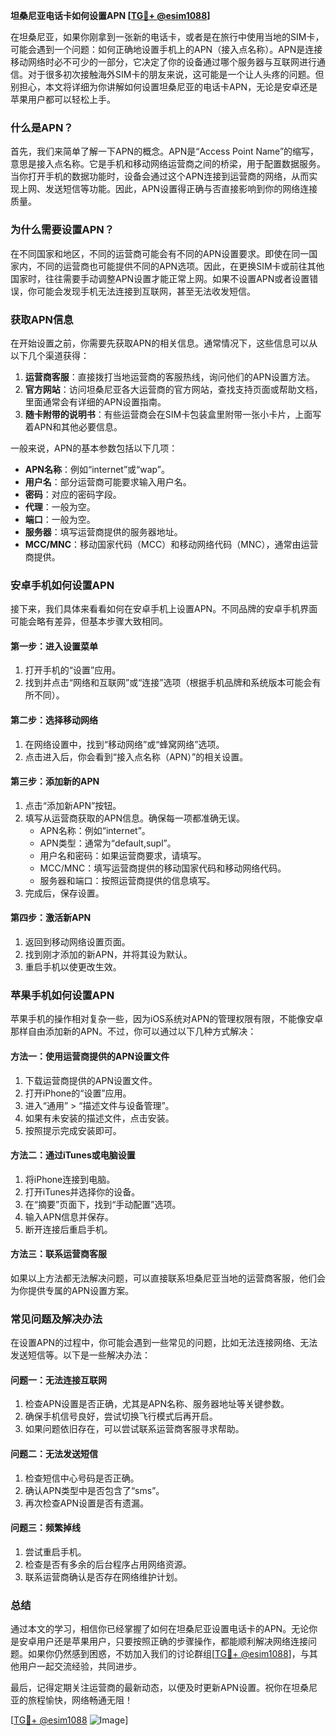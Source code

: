 **坦桑尼亚电话卡如何设置APN [[TG💪+ @esim1088](https://t.me/s/esim1088)]**

在坦桑尼亚，如果你刚拿到一张新的电话卡，或者是在旅行中使用当地的SIM卡，可能会遇到一个问题：如何正确地设置手机上的APN（接入点名称）。APN是连接移动网络时必不可少的一部分，它决定了你的设备通过哪个服务器与互联网进行通信。对于很多初次接触海外SIM卡的朋友来说，这可能是一个让人头疼的问题。但别担心，本文将详细为你讲解如何设置坦桑尼亚的电话卡APN，无论是安卓还是苹果用户都可以轻松上手。

### **什么是APN？**
首先，我们来简单了解一下APN的概念。APN是“Access Point Name”的缩写，意思是接入点名称。它是手机和移动网络运营商之间的桥梁，用于配置数据服务。当你打开手机的数据功能时，设备会通过这个APN连接到运营商的网络，从而实现上网、发送短信等功能。因此，APN设置得正确与否直接影响到你的网络连接质量。

### **为什么需要设置APN？**
在不同国家和地区，不同的运营商可能会有不同的APN设置要求。即使在同一国家内，不同的运营商也可能提供不同的APN选项。因此，在更换SIM卡或前往其他国家时，往往需要手动调整APN设置才能正常上网。如果不设置APN或者设置错误，你可能会发现手机无法连接到互联网，甚至无法收发短信。

### **获取APN信息**
在开始设置之前，你需要先获取APN的相关信息。通常情况下，这些信息可以从以下几个渠道获得：
1. **运营商客服**：直接拨打当地运营商的客服热线，询问他们的APN设置方法。
2. **官方网站**：访问坦桑尼亚各大运营商的官方网站，查找支持页面或帮助文档，里面通常会有详细的APN设置指南。
3. **随卡附带的说明书**：有些运营商会在SIM卡包装盒里附带一张小卡片，上面写着APN和其他必要信息。

一般来说，APN的基本参数包括以下几项：
- **APN名称**：例如“internet”或“wap”。
- **用户名**：部分运营商可能要求输入用户名。
- **密码**：对应的密码字段。
- **代理**：一般为空。
- **端口**：一般为空。
- **服务器**：填写运营商提供的服务器地址。
- **MCC/MNC**：移动国家代码（MCC）和移动网络代码（MNC），通常由运营商提供。

### **安卓手机如何设置APN**
接下来，我们具体来看看如何在安卓手机上设置APN。不同品牌的安卓手机界面可能会略有差异，但基本步骤大致相同。

#### **第一步：进入设置菜单**
1. 打开手机的“设置”应用。
2. 找到并点击“网络和互联网”或“连接”选项（根据手机品牌和系统版本可能会有所不同）。

#### **第二步：选择移动网络**
1. 在网络设置中，找到“移动网络”或“蜂窝网络”选项。
2. 点击进入后，你会看到“接入点名称（APN）”的相关设置。

#### **第三步：添加新的APN**
1. 点击“添加新APN”按钮。
2. 填写从运营商获取的APN信息。确保每一项都准确无误。
   - APN名称：例如“internet”。
   - APN类型：通常为“default,supl”。
   - 用户名和密码：如果运营商要求，请填写。
   - MCC/MNC：填写运营商提供的移动国家代码和移动网络代码。
   - 服务器和端口：按照运营商提供的信息填写。
3. 完成后，保存设置。

#### **第四步：激活新APN**
1. 返回到移动网络设置页面。
2. 找到刚才添加的新APN，并将其设为默认。
3. 重启手机以使更改生效。

### **苹果手机如何设置APN**
苹果手机的操作相对复杂一些，因为iOS系统对APN的管理权限有限，不能像安卓那样自由添加新的APN。不过，你可以通过以下几种方式解决：

#### **方法一：使用运营商提供的APN设置文件**
1. 下载运营商提供的APN设置文件。
2. 打开iPhone的“设置”应用。
3. 进入“通用” > “描述文件与设备管理”。
4. 如果有未安装的描述文件，点击安装。
5. 按照提示完成安装即可。

#### **方法二：通过iTunes或电脑设置**
1. 将iPhone连接到电脑。
2. 打开iTunes并选择你的设备。
3. 在“摘要”页面下，找到“手动配置”选项。
4. 输入APN信息并保存。
5. 断开连接后重启手机。

#### **方法三：联系运营商客服**
如果以上方法都无法解决问题，可以直接联系坦桑尼亚当地的运营商客服，他们会为你提供专属的APN设置方案。

### **常见问题及解决办法**
在设置APN的过程中，你可能会遇到一些常见的问题，比如无法连接网络、无法发送短信等。以下是一些解决办法：

#### **问题一：无法连接互联网**
1. 检查APN设置是否正确，尤其是APN名称、服务器地址等关键参数。
2. 确保手机信号良好，尝试切换飞行模式后再开启。
3. 如果问题依旧存在，可以尝试联系运营商客服寻求帮助。

#### **问题二：无法发送短信**
1. 检查短信中心号码是否正确。
2. 确认APN类型中是否包含了“sms”。
3. 再次检查APN设置是否有遗漏。

#### **问题三：频繁掉线**
1. 尝试重启手机。
2. 检查是否有多余的后台程序占用网络资源。
3. 联系运营商确认是否存在网络维护计划。

### **总结**
通过本文的学习，相信你已经掌握了如何在坦桑尼亚设置电话卡的APN。无论你是安卓用户还是苹果用户，只要按照正确的步骤操作，都能顺利解决网络连接问题。如果你仍然感到困惑，不妨加入我们的讨论群组[[TG💪+ @esim1088](https://t.me/s/esim1088)]，与其他用户一起交流经验，共同进步。

最后，记得定期关注运营商的最新动态，以便及时更新APN设置。祝你在坦桑尼亚的旅程愉快，网络畅通无阻！

[[TG💪+ @esim1088](https://t.me/s/esim1088) ![Image](https://i.postimg.cc/4NQfJmqS/Snipaste-2025-05-13-00-14-12.png)]
